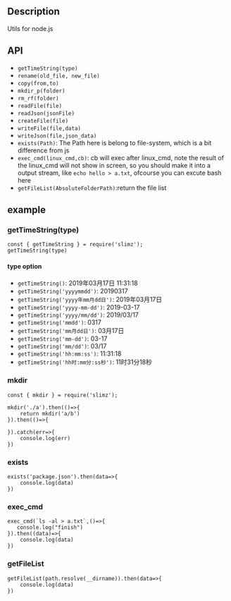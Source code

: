 ## Description
Utils for node.js

## API
- `getTimeString(type)`
- `rename(old_file, new_file)`
- `copy(from,to)`
- `mkdir_p(folder)`
- `rm_rf(folder)`
- `readFile(file)`
- `readJson(jsonFile)`
- `createFile(file)`
- `writeFile(file,data)`
- `writeJson(file,json_data)`
- `exists(Path)`: The Path here is belong to file-system, which is a bit difference from js
- `exec_cmd(linux_cmd,cb)`: cb will exec after linux_cmd, note the result of the linux_cmd will not show in screen, so you should make it into a output stream, like `echo hello > a.txt`, ofcourse you can excute bash here
- `getFileList(AbsoluteFolderPath)`:return the file list

## example
### getTimeString(type)
```
const { getTimeString } = require('slimz');
getTimeString(type)

```
#### type option
- `getTimeString()`: 2019年03月17日 11:31:18
- `getTimeString('yyyymmdd')`: 20190317
- `getTimeString('yyyy年mm月dd日')`: 2019年03月17日
- `getTimeString('yyyy-mm-dd')`: 2019-03-17
- `getTimeString('yyyy/mm/dd')`: 2019/03/17
- `getTimeString('mmdd')`: 0317
- `getTimeString('mm月dd日')`: 03月17日
- `getTimeString('mm-dd')`: 03-17
- `getTimeString('mm/dd')`: 03/17
- `getTimeString('hh:mm:ss')`: 11:31:18
- `getTimeString('hh时:mm分:ss秒')`: 11时31分18秒

### mkdir
```
const { mkdir } = require('slimz');

mkdir('./a').then(()=>{
	return mkdir('a/b')
}).then(()=>{

}).catch(err=>{
	console.log(err)
})
```

### exists
```
exists('package.json').then(data=>{
	console.log(data)
})
```
### exec_cmd
```
exec_cmd(`ls -al > a.txt`,()=>{
   console.log("finish")
}).then((data)=>{
    console.log(data)
})
```
### getFileList
```
getFileList(path.resolve(__dirname)).then(data=>{
    console.log(data)
})
```
